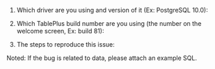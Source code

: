 1. Which driver are you using and version of it (Ex: PostgreSQL 10.0):

2. Which TablePlus build number are you using (the number on the welcome screen, Ex: build 81):

3. The steps to reproduce this issue:

Noted: If the bug is related to data, please attach an example SQL.

